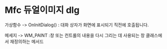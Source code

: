 # Mfc 듀얼이미지 dlg
가상함수 -> OnInitDialog() : 대화 상자가 화면에 표시되기 직전에 호출됩니다.

메세지 -> WM_PAINT :창 또는 컨트롤의 내용을 다시 그리는 데 사용되는 창 클래스에서 재정의하는 메서드

